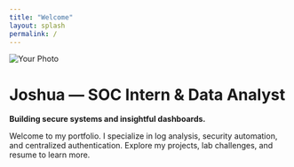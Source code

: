 ```yaml
---
title: "Welcome"
layout: splash
permalink: /
---
```


![Your Photo](path-to-your-photo.jpg)

# Joshua — SOC Intern & Data Analyst  
**Building secure systems and insightful dashboards.**

Welcome to my portfolio. I specialize in log analysis, security automation, and centralized authentication. Explore my projects, lab challenges, and resume to learn more.
